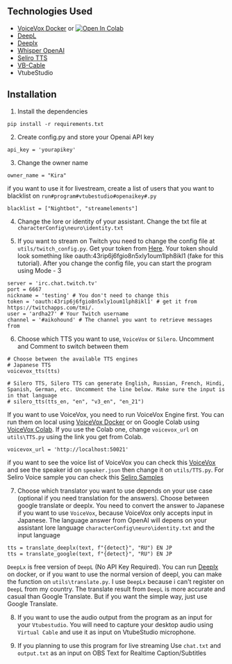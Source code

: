 ## Technologies Used

 - [VoiceVox Docker](https://hub.docker.com/r/voicevox/voicevox_engine) or [![Open In Colab](https://colab.research.google.com/assets/colab-badge.svg)](https://colab.research.google.com/github/SociallyIneptWeeb/LanguageLeapAI/blob/main/src/run_voicevox_colab.ipynb)
 - [DeepL](https://www.deepl.com/fr/account/summary)
 - [Deeplx](https://github.com/OwO-Network/DeepLX)
 - [Whisper OpenAI](https://platform.openai.com/account/api-keys)
 - [Seliro TTS](https://github.com/snakers4/silero-models#text-to-speech)
 - [VB-Cable](https://vb-audio.com/Cable/)
 - VtubeStudio


## Installation

1. Install the dependencies

```
pip install -r requirements.txt
```

2. Create config.py and store your Openai API key

```
api_key = 'yourapikey'
```

3. Change the owner name

```
owner_name = "Kira"
```

if you want to use it for livestream, create a list of users that you want to blacklist on `run#program#vtubestudio#openaikey#.py`

```
blacklist = ["Nightbot", "streamelements"]
```

4. Change the lore or identity of your assistant. Change the txt file at `characterConfig\neuro\identity.txt`

5. If you want to stream on Twitch you need to change the config file at `utils/twitch_config.py`. Get your token from [Here](https://twitchapps.com/tmi/). Your token should look something like oauth:43rip6j6fgio8n5xly1oum1lph8ikl1 (fake for this tutorial). After you change the config file, you can start the program using Mode - 3
```
server = 'irc.chat.twitch.tv'
port = 6667
nickname = 'testing' # You don't need to change this
token = 'oauth:43rip6j6fgio8n5xly1oum1lph8ikl1' # get it from https://twitchapps.com/tmi/.
user = 'ardha27' # Your Twitch username
channel = '#aikohound' # The channel you want to retrieve messages from
```

6. Choose which TTS you want to use, `VoiceVox` or `Silero`. Uncomment and Comment to switch between them

```
# Choose between the available TTS engines
# Japanese TTS
voicevox_tts(tts)

# Silero TTS, Silero TTS can generate English, Russian, French, Hindi, Spanish, German, etc. Uncomment the line below. Make sure the input is in that language
# silero_tts(tts_en, "en", "v3_en", "en_21")
```

If you want to use VoiceVox, you need to run VoiceVox Engine first. You can run them on local using [VoiceVox Docker](https://hub.docker.com/r/voicevox/voicevox_engine) or on Google Colab using [VoiceVox Colab](https://github.com/SociallyIneptWeeb/LanguageLeapAI/blob/main/src/run_voicevox_colab.ipynb). If you use the Colab one, change `voicevox_url` on `utils\TTS.py` using the link you get from Colab.

```
voicevox_url = 'http://localhost:50021'
```

if you want to see the voice list of VoiceVox you can check this [VoiceVox](https://voicevox.hiroshiba.jp) and see the speaker id on `speaker.json` then change it on `utils/TTS.py`. For Seliro Voice sample you can check this [Seliro Samples](https://oobabooga.github.io/silero-samples/index.html)

7. Choose which translator you want to use depends on your use case (optional if you need translation for the answers). Choose between google translate or deeplx. You need to convert the answer to Japanese if you want to use `VoiceVox`, because VoiceVox only accepts input in Japanese. The language answer from OpenAI will depens on your assistant lore language `characterConfig\neuro\identity.txt` and the input language

```
tts = translate_deeplx(text, f"{detect}", "RU") EN JP
tts = translate_google(text, f"{detect}", "RU") EN JP
```

`DeepLx` is free version of `DeepL` (No API Key Required). You can run [Deeplx](https://github.com/OwO-Network/DeepLX) on docker, or if you want to use the normal version of deepl, you can make the function on `utils\translate.py`. I use `DeepLx` because i can't register on `DeepL` from my country. The translate result from `DeepL` is more accurate and casual than Google Translate. But if you want the simple way, just use Google Translate.

8. If you want to use the audio output from the program as an input for your `Vtubestudio`. You will need to capture your desktop audio using `Virtual Cable` and use it as input on VtubeStudio microphone.

9. If you planning to use this program for live streaming Use `chat.txt` and `output.txt` as an input on OBS Text for Realtime Caption/Subtitles
